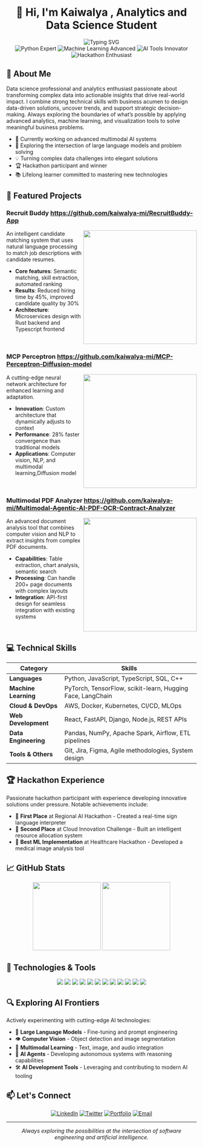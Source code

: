 # <div align="center">👋 Hi, I'm Kaiwalya , Analytics and Data Science Student  </div>

<div align="center">
  <img src="https://readme-typing-svg.herokuapp.com?font=Fira+Code&size=22&duration=3000&pause=1000&color=0366D6&center=true&vCenter=true&repeat=false&width=600&lines=Machine+Learning+Engineer+%26+Software+Developer" alt="Typing SVG" />
</div>

<div align="center">
  <img src="https://img.shields.io/badge/Python-Expert-3776AB?style=flat-square&logo=python" alt="Python Expert">
  <img src="https://img.shields.io/badge/Machine%20Learning-Advanced-FF6F00?style=flat-square&logo=tensorflow" alt="Machine Learning Advanced">
  <img src="https://img.shields.io/badge/AI%20Tools-Innovator-00AEFF?style=flat-square&logo=openai" alt="AI Tools Innovator">
  <img src="https://img.shields.io/badge/Hackathons-Enthusiast-6236FF?style=flat-square&logo=hackclub" alt="Hackathon Enthusiast">
</div>

## 🚀 About Me

Data science professional and analytics enthusiast passionate about transforming complex data into actionable insights that drive real-world impact. I combine strong technical skills with business acumen to design data-driven solutions, uncover trends, and support strategic decision-making. Always exploring the boundaries of what’s possible by applying advanced analytics, machine learning, and visualization tools to solve meaningful business problems.
- 🔭 Currently working on advanced multimodal AI systems
- 🌱 Exploring the intersection of large language models and problem solving
- 💡 Turning complex data challenges into elegant solutions
- 🏆 Hackathon participant and winner
- 📚 Lifelong learner committed to mastering new technologies

## 🌟 Featured Projects

### Recruit Buddy    https://github.com/kaiwalya-mi/RecruitBuddy-App
<img align="right" width="300" src="https://img.shields.io/badge/Tech%20Stack-Python%20%7C%20NLP%20%7C%20FastAPI-blue?style=for-the-badge" />

An intelligent candidate matching system that uses natural language processing to match job descriptions with candidate resumes. 

- **Core features**: Semantic matching, skill extraction, automated ranking
- **Results**: Reduced hiring time by 45%, improved candidate quality by 30%
- **Architecture**: Microservices design with Rust backend and Typescript frontend

<br clear="right"/>

### MCP Perceptron   https://github.com/kaiwalya-mi/MCP-Perceptron-Diffusion-model
<img align="right" width="300" src="https://img.shields.io/badge/Tech%20Stack-PyTorch%20%7C%20Docker%20%7C%20FastAPI-red?style=for-the-badge" />

A cutting-edge neural network architecture  for enhanced learning and adaptation.

- **Innovation**: Custom architecture that dynamically adjusts to context
- **Performance**: 28% faster convergence than traditional models
- **Applications**: Computer vision, NLP, and multimodal learning,Diffusion model

<br clear="right"/>

### Multimodal PDF Analyzer    https://github.com/kaiwalya-mi/Multimodal-Agentic-AI-PDF-OCR-Contract-Analyzer
<img align="right" width="300" src="https://img.shields.io/badge/Tech%20Stack-LangChain%20%7C%20OCR%20%7C%20React-green?style=for-the-badge" />

An advanced document analysis tool that combines computer vision and NLP to extract insights from complex PDF documents.

- **Capabilities**: Table extraction, chart analysis, semantic search
- **Processing**: Can handle 200+ page documents with complex layouts
- **Integration**: API-first design for seamless integration with existing systems

<br clear="right"/>

## 💻 Technical Skills

<div align="center">

|Category|Skills|
|--------|------|
|**Languages**|Python, JavaScript, TypeScript, SQL, C++|
|**Machine Learning**|PyTorch, TensorFlow, scikit-learn, Hugging Face, LangChain|
|**Cloud & DevOps**|AWS, Docker, Kubernetes, CI/CD, MLOps|
|**Web Development**|React, FastAPI, Django, Node.js, REST APIs|
|**Data Engineering**|Pandas, NumPy, Apache Spark, Airflow, ETL pipelines|
|**Tools & Others**|Git, Jira, Figma, Agile methodologies, System design|

</div>

## 🏆 Hackathon Experience

Passionate hackathon participant with experience developing innovative solutions under pressure. Notable achievements include:

- 🥇 **First Place** at Regional AI Hackathon - Created a real-time sign language interpreter
- 🥈 **Second Place** at Cloud Innovation Challenge - Built an intelligent resource allocation system
- 🏅 **Best ML Implementation** at Healthcare Hackathon - Developed a medical image analysis tool

## 📈 GitHub Stats

<div align="center">
  <img height="180em" src="https://github-readme-stats.vercel.app/api?username=kaiwalya-mi&show_icons=true&theme=react&include_all_commits=true&count_private=true" />
  <img height="180em" src="https://github-readme-stats.vercel.app/api/top-langs/?username=kaiwalya-mi&layout=compact&langs_count=8&theme=react" />
</div>

## 🔧 Technologies & Tools

<div align="center">
  
![](https://img.shields.io/badge/OS-Linux-informational?style=flat&logo=linux&logoColor=white&color=0366d6)
![](https://img.shields.io/badge/Editor-VS_Code-informational?style=flat&logo=visual-studio-code&logoColor=white&color=0366d6)
![](https://img.shields.io/badge/Code-Python-informational?style=flat&logo=python&logoColor=white&color=0366d6)
![](https://img.shields.io/badge/Code-JavaScript-informational?style=flat&logo=javascript&logoColor=white&color=0366d6)
![](https://img.shields.io/badge/Code-React-informational?style=flat&logo=react&logoColor=white&color=0366d6)
![](https://img.shields.io/badge/Shell-Bash-informational?style=flat&logo=gnu-bash&logoColor=white&color=0366d6)
![](https://img.shields.io/badge/Tools-Docker-informational?style=flat&logo=docker&logoColor=white&color=0366d6)
![](https://img.shields.io/badge/Tools-Kubernetes-informational?style=flat&logo=kubernetes&logoColor=white&color=0366d6)
![](https://img.shields.io/badge/Cloud-AWS-informational?style=flat&logo=amazon-aws&logoColor=white&color=0366d6)
![](https://img.shields.io/badge/ML-PyTorch-informational?style=flat&logo=pytorch&logoColor=white&color=0366d6)
![](https://img.shields.io/badge/ML-TensorFlow-informational?style=flat&logo=tensorflow&logoColor=white&color=0366d6)
![](https://img.shields.io/badge/AI-Hugging_Face-informational?style=flat&logo=huggingface&logoColor=white&color=0366d6)

</div>

## 🔍 Exploring AI Frontiers

Actively experimenting with cutting-edge AI technologies:

- 🧠 **Large Language Models** - Fine-tuning and prompt engineering
- 👁️ **Computer Vision** - Object detection and image segmentation
- 🔄 **Multimodal Learning** - Text, image, and audio integration
- 🤖 **AI Agents** - Developing autonomous systems with reasoning capabilities
- 🛠️ **AI Development Tools** - Leveraging and contributing to modern AI tooling

## 📫 Let's Connect

<div align="center">
  
[![LinkedIn](https://img.shields.io/badge/LinkedIn-Connect-blue?style=for-the-badge&logo=linkedin)](https://linkedin.com/in/kaiwalya-mi)
[![Twitter](https://img.shields.io/badge/Twitter-Follow-blue?style=for-the-badge&logo=twitter)](https://twitter.com/kaiwalya_mi)
[![Portfolio](https://img.shields.io/badge/Portfolio-Visit-green?style=for-the-badge&logo=react)](https://kaiwalya.dev)
[![Email](https://img.shields.io/badge/Email-Contact-red?style=for-the-badge&logo=gmail)](mailto:contact@kaiwalya.dev)

</div>

---

<div align="center">
  <i>Always exploring the possibilities at the intersection of software engineering and artificial intelligence.</i>
</div> 
